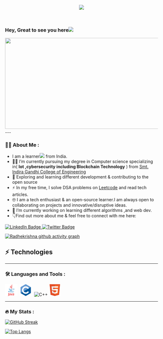 <p align="center"><img src="https://media.giphy.com/media/WSBeyxvC1jH496xQGA/giphy.gif" width="100"/></p>
<p align="center"><img src="https://komarev.com/ghpvc/?username=Radhekrishnaa&style=flat-square&color=blue" alt=""></p>

### Hey, Great to see you here<img src="https://media.giphy.com/media/hvRJCLFzcasrR4ia7z/giphy.gif" width="30px"/>

<div align="center">
  <img src="https://media.giphy.com/media/dWesBcTLavkZuG35MI/giphy.gif" width="600" height="300"/>
</div>
---

### :man_technologist: About Me :
- I am a learner<img src="https://media.giphy.com/media/WUlplcMpOCEmTGBtBW/giphy.gif" width="30"> from India.
- :student: I’m currently pursuing my degree in  Computer science specializing in( **Iot ,cybersecurity including Blockchain Technology** ) from [Smt. Indira Gandhi College of Engineering](http://sigce.edu.in/) 
- :seedling: Exploring and learning different development & contributing to the open source
- :zap: In my free time, I solve DSA problems on [Leetcode](https://leetcode.com/Radhekrishna_Mishra/) and read tech articles.
- :nerd_face: I am a tech enthusiast & an open-source learner.I am always open to collaborating on projects and innovative/disruptive ideas. 
-  🔭 I’m currently working on learning different algorithms ,and web dev.
- :point_down:Find out more about me & feel free to connect with me here:
<div id="badges">
  <a href="https://www.linkedin.com/in/radhekrishna-mishra-23abb7230/">
    <img src="https://img.shields.io/badge/LinkedIn-blue?style=for-the-badge&logo=linkedin&logoColor=white" alt="LinkedIn Badge"/>
  </a>
 
  <a href="https://twitter.com/home?lang=en">
    <img src="https://img.shields.io/badge/Twitter-blue?style=for-the-badge&logo=twitter&logoColor=white" alt="Twitter Badge"/>
  </a>
  
</div>


[![Radhekrishna github activity graph](https://activity-graph.herokuapp.com/graph?username=Radhekrishnaa&theme=xcode)](https://git.io/Radhekrishnaa)


## ⚡ Technologies

---

### :hammer_and_wrench: Languages and Tools :

<img src="https://github.com/devicons/devicon/blob/master/icons/java/java-original-wordmark.svg" title="Java" alt="Java" width="40" height="40"/>&nbsp;
<img src="https://github.com/devicons/devicon/blob/master/icons/c/c-original.svg" title="C" alt="C" width="40" height="40"/>&nbsp;
![C++](https://img.shields.io/badge/C%2B%2B-00599C?style=for-the-badge&logo=c%2B%2B&logoColor=white)
<img src="https://github.com/devicons/devicon/blob/master/icons/html5/html5-original.svg" title="HTML5" alt="HTML" width="40" height="40"/>&nbsp;


---

### :fire: My Stats :
<!--
<img 
   src="https://github-readme-stats.vercel.app/api?username=Radhekrishnaa&show_icons=true&theme=tokyonight" 
/> Hi
-->
[![GitHub Streak](http://github-readme-streak-stats.herokuapp.com?user=Radhekrishnaa&theme=dark&date_format=M%20j%5B%2C%20Y%5D)](https://git.io/streak-stats)

[![Top Langs](https://github-readme-stats.vercel.app/api/top-langs/?username=Radhekrishnaa&layout=compact&theme=vision-friendly-dark)](https://github.com/anuraghazra/github-readme-stats)
<!--
**Radhekrishnaa/Radhekrishnaa** is a ✨ _special_ ✨ repository because its `README.md` (this file) appears on your GitHub profile.


Bshhsjsjsjjsjssjsj
- 🔭 I’m currently working on ...
- 🌱 I’m currently learning ...
- 👯 I’m looking to collaborate on ...
- 🤔 I’m looking for help with ...
- 💬 Ask me about ...
- 📫 How to reach me: ...
- 😄 Pronouns: ...
- ⚡ Fun fact: hi
-->
